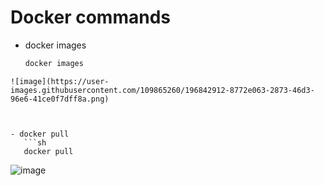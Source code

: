 # Docker commands

- docker images
   ```sh
   docker images
```
![image](https://user-images.githubusercontent.com/109865260/196842912-8772e063-2873-46d3-96e6-41ce0f7dff8a.png)



- docker pull
   ```sh
   docker pull
```

![image](https://user-images.githubusercontent.com/109865260/196842118-ca73fcf5-7ccf-42d5-9ae7-3815925d2893.png)


